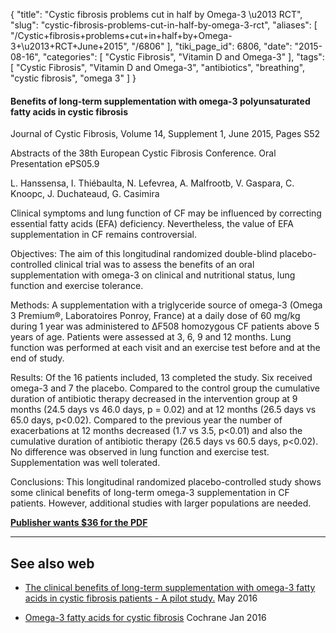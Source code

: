 {
    "title": "Cystic fibrosis problems cut in half by Omega-3 \u2013 RCT",
    "slug": "cystic-fibrosis-problems-cut-in-half-by-omega-3-rct",
    "aliases": [
        "/Cystic+fibrosis+problems+cut+in+half+by+Omega-3+\u2013+RCT+June+2015",
        "/6806"
    ],
    "tiki_page_id": 6806,
    "date": "2015-08-16",
    "categories": [
        "Cystic Fibrosis",
        "Vitamin D and Omega-3"
    ],
    "tags": [
        "Cystic Fibrosis",
        "Vitamin D and Omega-3",
        "antibiotics",
        "breathing",
        "cystic fibrosis",
        "omega 3"
    ]
}


#### Benefits of long-term supplementation with omega-3 polyunsaturated fatty acids in cystic fibrosis

Journal of Cystic Fibrosis, Volume 14, Supplement 1, June 2015, Pages S52

Abstracts of the 38th European Cystic Fibrosis Conference. Oral Presentation ePS05.9

L. Hanssensa, I. Thiébaulta, N. Lefevrea, A. Malfrootb, V. Gaspara, C. Knoopc, J. Duchateaud, G. Casimira

Clinical symptoms and lung function of CF may be influenced by correcting essential fatty acids (EFA) deficiency. Nevertheless, the value of EFA supplementation in CF remains controversial.

Objectives: The aim of this longitudinal randomized double-blind placebo-controlled clinical trial was to assess the benefits of an oral supplementation with omega-3 on clinical and nutritional status, lung function and exercise tolerance.

Methods: A supplementation with a triglyceride source of omega-3 (Omega 3 Premium®, Laboratoires Ponroy, France) at a daily dose of 60 mg/kg during 1 year was administered to ΔF508 homozygous CF patients above 5 years of age. Patients were assessed at 3, 6, 9 and 12 months. Lung function was performed at each visit and an exercise test before and at the end of study.

Results: Of the 16 patients included, 13 completed the study. Six received omega-3 and 7 the placebo. Compared to the control group the cumulative duration of antibiotic therapy decreased in the intervention group at 9 months (24.5 days vs 46.0 days, p = 0.02) and at 12 months (26.5 days vs 65.0 days, p<0.02). Compared to the previous year the number of exacerbations at 12 months decreased (1.7 vs 3.5, p<0.01) and also the cumulative duration of antibiotic therapy (26.5 days vs 60.5 days, p<0.02). No difference was observed in lung function and exercise test. Supplementation was well tolerated.

Conclusions: This longitudinal randomized placebo-controlled study shows some clinical benefits of long-term omega-3 supplementation in CF patients. However, additional studies with larger populations are needed.

 **[Publisher wants $36 for the PDF](http://www.sciencedirect.com/science/article/pii/S1569199315301685)** 

---

## See also web

* [The clinical benefits of long-term supplementation with omega-3 fatty acids in cystic fibrosis patients - A pilot study.](https://www.ncbi.nlm.nih.gov/pubmed/27154364) May 2016

* [Omega-3 fatty acids for cystic fibrosis](https://www.ncbi.nlm.nih.gov/pubmed/26730723) Cochrane Jan 2016

<!-- ~tc~ (alias(Cystic fibrosis problems cut in half by Omega-3 – RCT)) ~/tc~ -->